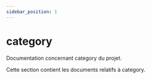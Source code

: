 ```yaml
---
sidebar_position: 1
---
```


# category

Documentation concernant category du projet.

Cette section contient les documents relatifs à category.

